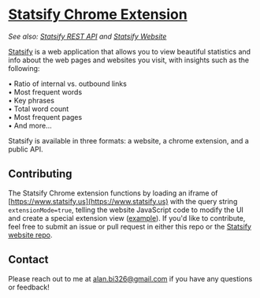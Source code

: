 # [Statsify Chrome Extension](https://chrome.google.com/webstore/detail/statsify/nmifmhiilofkndfejgeigkkpmkmlgoeb?hl=en-US&gl=US)
_See also: [Statsify REST API](https://github.com/alankbi/statsify-api) and [Statsify Website](https://github.com/alankbi/statsify-website)_

[Statsify](https://www.statsify.us) is a web application that allows you to view beautiful statistics and info about the web pages and websites you visit, with insights such as the following:

• Ratio of internal vs. outbound links  
• Most frequent words  
• Key phrases  
• Total word count  
• Most frequent pages  
• And more...  

Statsify is available in three formats: a website, a chrome extension, and a public API.

## Contributing 

The Statsify Chrome extension functions by loading an iframe of [https://www.statsify.us](https://www.statsify.us) with the query string `extensionMode=true`, telling the website JavaScript code to modify the UI and create a special extension view ([example](https://www.statsify.us?extensionMode=true&url=alanbi.com)). If you'd like to contribute, feel free to submit an issue or pull request in either this repo or the [Statsify website repo](https://github.com/alankbi/statsify-website).

## Contact
Please reach out to me at [alan.bi326@gmail.com](mailto:alan.bi326@gmail.com) if you have any questions or feedback! 
